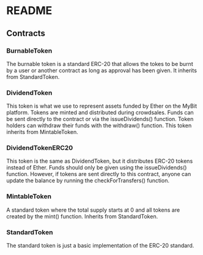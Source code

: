# README

## Contracts

### BurnableToken

The burnable token is a standard ERC-20 that allows the tokes to be burnt by a user or another contract as long as approval has been given. It inherits from StandardToken.

### DividendToken

This token is what we use to represent assets funded by Ether on the MyBit platform. Tokens are minted and distributed during crowdsales. Funds can be sent directly to the contract or via the issueDividends\(\) function. Token holders can withdraw their funds with the withdraw\(\) function. This token inherits from MintableToken.

### DividendTokenERC20

This token is the same as DividendToken, but it distributes ERC-20 tokens instead of Ether. Funds should only be given using the issueDividends\(\) function. However, if tokens are sent directly to this contract, anyone can update the balance by running the checkForTransfers\(\) function.

### MintableToken

A standard token where the total supply starts at 0 and all tokens are created by the mint\(\) function. Inherits from StandardToken.

### StandardToken

The standard token is just a basic implementation of the ERC-20 standard.

